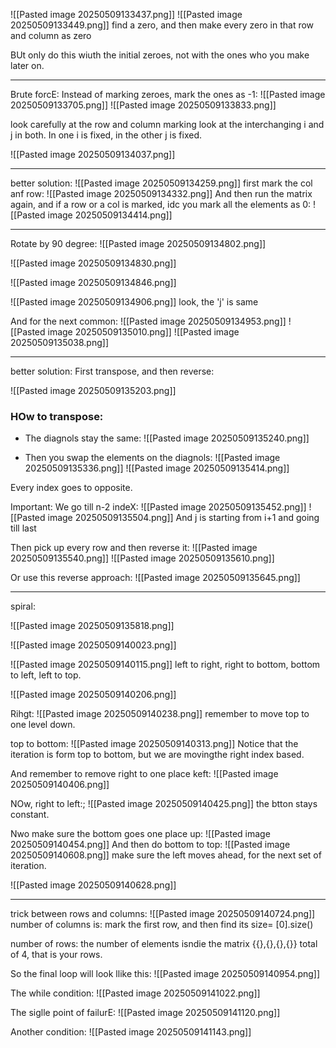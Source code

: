 ![[Pasted image 20250509133437.png]]
![[Pasted image 20250509133449.png]]
find a zero, and then make every zero in that row and column as zero

BUt only do this wiuth the initial zeroes, not with the ones who you make later on.


---

Brute forcE:
Instead of marking zeroes, mark the ones as -1:
![[Pasted image 20250509133705.png]]
![[Pasted image 20250509133833.png]]

look carefully at the row and column marking
look at the interchanging i and j in both. In one i is fixed, in the other j is fixed.


![[Pasted image 20250509134037.png]]

---

better solution:
![[Pasted image 20250509134259.png]]
first mark the col anf row:
![[Pasted image 20250509134332.png]]
And then run the matrix again, and if a row or a col is marked, idc you mark all the elements as 0:
![[Pasted image 20250509134414.png]]

----

Rotate by 90 degree:
![[Pasted image 20250509134802.png]]

![[Pasted image 20250509134830.png]]

![[Pasted image 20250509134846.png]]

![[Pasted image 20250509134906.png]]
look, the 'j' is same


And for the next common:
![[Pasted image 20250509134953.png]]
![[Pasted image 20250509135010.png]]
![[Pasted image 20250509135038.png]]


---

better solution:
First transpose, and then reverse:

![[Pasted image 20250509135203.png]]


### HOw to transpose:
 - The diagnols stay the same:
![[Pasted image 20250509135240.png]]

- Then you swap the elements on the diagnols:
![[Pasted image 20250509135336.png]]
![[Pasted image 20250509135414.png]]

Every index goes to opposite.


Important: 
We go till n-2 indeX:
![[Pasted image 20250509135452.png]]
![[Pasted image 20250509135504.png]]
And j is starting from i+1 and going till last

Then pick up every row and then reverse it:
![[Pasted image 20250509135540.png]]
![[Pasted image 20250509135610.png]]

Or use this reverse approach:
![[Pasted image 20250509135645.png]]


---


spiral:

![[Pasted image 20250509135818.png]]


![[Pasted image 20250509140023.png]]

![[Pasted image 20250509140115.png]]
left to right, right to bottom, bottom to left, left to top.

![[Pasted image 20250509140206.png]]

Rihgt:
![[Pasted image 20250509140238.png]]
remember to move top to one level down.

top to bottom:
![[Pasted image 20250509140313.png]]
Notice that the iteration is form top to bottom, but we are movingthe right index based.

And remember to remove right to one place keft:
![[Pasted image 20250509140406.png]]

NOw, right to left:;
![[Pasted image 20250509140425.png]]
the btton stays constant.

Nwo make sure the bottom goes one place up:
![[Pasted image 20250509140454.png]]
And then do bottom to top:
![[Pasted image 20250509140608.png]]
make sure the left moves ahead, for the next set of iteration.


![[Pasted image 20250509140628.png]]


---


trick between rows and columns:
![[Pasted image 20250509140724.png]]
number of columns is: mark the first row, and then find its size= [0].size()

number of rows: the number of elements isndie the matrix {{},{},{},{}} total of 4, that is your rows.


So the final loop will look llike this:
![[Pasted image 20250509140954.png]]

The while condition:
![[Pasted image 20250509141022.png]]

The siglle point of failurE:
![[Pasted image 20250509141120.png]]

Another condition:
![[Pasted image 20250509141143.png]]
